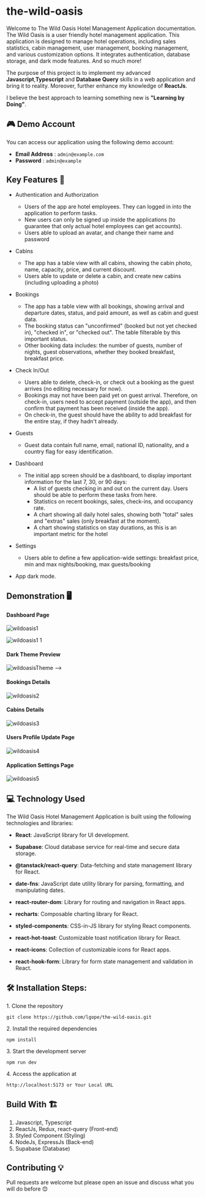 # the-wild-oasis

Welcome to The Wild Oasis Hotel Management Application documentation. The Wild Oasis is a user friendly hotel management application. This application is designed to manage hotel operations, including sales statistics, cabin management, user management, booking management, and various customization options. It integrates authentication, database storage, and dark mode features. And so much more!

The purpose of this project is to implement my advanced <b>Javascript</b>,<strong>Typescript</strong> and <strong>Database Query</strong> skills in a web application and bring it to reality. Moreover, further enhance my knowledge of <strong>ReactJs</strong>.

I believe the best approach to learning something new is <strong>"Learning by Doing"</strong>.

## 🎮 Demo Account

You can access our application using the following demo account:

- **Email Address** : `admin@example.com`
- **Password** : `admin@example`

## Key Features 📝

- Authentication and Authorization

  - Users of the app are hotel employees. They can logged in into the application to perform tasks.
  - New users can only be signed up inside the applications (to guarantee that only actual hotel employees can get accounts).
  - Users able to upload an avatar, and change their name and password

- Cabins

  - The app has a table view with all cabins, showing the cabin photo, name, capacity, price, and current discount.
  - Users able to update or delete a cabin, and create new cabins (including uploading a photo)

- Bookings

  - The app has a table view with all bookings, showing arrival and departure dates, status, and paid amount, as well as cabin and guest data.
  - The booking status can "unconfirmed" (booked but not yet checked in), "checked in", or "checked out". The table filterable by this important status.
  - Other booking data includes: the number of guests, number of nights, guest observations, whether they booked breakfast, breakfast price.

- Check In/Out

  - Users able to delete, check-in, or check out a booking as the guest arrives (no editing necessary for now).
  - Bookings may not have been paid yet on guest arrival. Therefore, on check-in, users need to accept payment (outside the app), and then confirm that payment has been received (inside the app).
  - On check-in, the guest should have the ability to add breakfast for the entire stay, if they hadn't already.

- Guests

  - Guest data contain full name, email, national ID, nationality, and a country flag for easy identification.

- Dashboard

  - The initial app screen should be a dashboard, to display important information for the last 7, 30, or 90 days:
    - A list of guests checking in and out on the current day. Users should be able to perform these tasks from here.
    - Statistics on recent bookings, sales, check-ins, and occupancy rate.
    - A chart showing all daily hotel sales, showing both "total" sales and "extras" sales (only breakfast at the moment).
    - A chart showing statistics on stay durations, as this is an important metric for the hotel

- Settings

  - Users able to define a few application-wide settings: breakfast price, min and max nights/booking, max guests/booking

- App dark mode.

## Demonstration 🖥️

<!-- #### Login Page :

<!-- ![wildoasisLogin](https://github.com/lgope/the-wild-oasis/assets/58518192/32549a90-efa9-47e2-be2d-8a255d073ec3) -->

#### Dashboard Page

![wildoasis1](https://github.com/lgope/the-wild-oasis/assets/58518192/75d7ea1f-bb3f-4527-9e04-9ceab994abed)

![wildoasis1 1](https://github.com/lgope/the-wild-oasis/assets/58518192/58dc1b1a-6bd9-4a7a-a428-897e4d418385)

#### Dark Theme Preview

![wildoasisTheme](https://github.com/lgope/the-wild-oasis/assets/58518192/45b21b65-f9df-4dbc-b108-f111faac6cd1) -->

#### Bookings Details

![wildoasis2](https://github.com/lgope/the-wild-oasis/assets/58518192/4dad0d42-94c8-42ae-bab7-ee7862ac531f)

#### Cabins Details

![wildoasis3](https://github.com/lgope/the-wild-oasis/assets/58518192/e0acd446-90f6-4e61-af42-44a65f96cba2)

#### Users Profile Update Page

![wildoasis4](https://github.com/lgope/the-wild-oasis/assets/58518192/d52db1f4-447b-4173-8ffd-5bc4b53d37de)

#### Application Settings Page

![wildoasis5](https://github.com/lgope/the-wild-oasis/assets/58518192/2276ca93-d511-4c3b-8ea9-319837b8e4dd)

## 💻 Technology Used

The Wild Oasis Hotel Management Application is built using the following technologies and libraries:

- **React**: JavaScript library for UI development.

- **Supabase**: Cloud database service for real-time and secure data storage.

- **@tanstack/react-query**: Data-fetching and state management library for React.

- **date-fns**: JavaScript date utility library for parsing, formatting, and manipulating dates.

- **react-router-dom**: Library for routing and navigation in React apps.

- **recharts**: Composable charting library for React.

- **styled-components**: CSS-in-JS library for styling React components.

- **react-hot-toast**: Customizable toast notification library for React.

- **react-icons**: Collection of customizable icons for React apps.

- **react-hook-form**: Library for form state management and validation in React.

## 🛠️ Installation Steps:

<p>1. Clone the repository</p>

```
git clone https://github.com/lgope/the-wild-oasis.git
```

<p>2. Install the required dependencies </p>

```
npm install
```

<p>3. Start the development server</p>

```
npm run dev
```

<p>4. Access the application at</p>

```
http://localhost:5173 or Your Local URL
```

## Build With 🏗️

1. Javascript, Typescript
2. ReactJs, Redux, react-query (Front-end)
3. Styled Component (Styling)
4. NodeJs, ExpressJs (Back-end)
5. Supabase (Database)

## Contributing 💡

Pull requests are welcome but please open an issue and discuss what you will do before 😊

<!-- ## License 📄

This project is open-sourced under the [MIT license](https://opensource.org/licenses/MIT).

## Deployed Version 🚀

Live demo (Feel free to visit) 👉🏻 : https://thewildoasis-lgope.netlify.app -->
